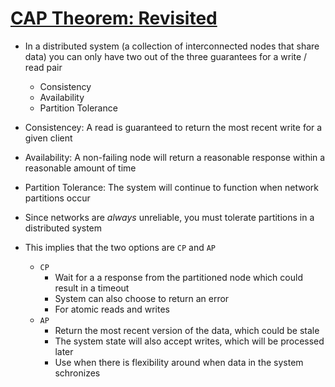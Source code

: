 # [CAP Theorem: Revisited](http://robertgreiner.com/2014/08/cap-theorem-revisited/)

* In a distributed system (a collection of interconnected nodes that share data) you can only have two out of the three guarantees for a write / read pair
  * Consistency
  * Availability
  * Partition Tolerance

* Consistencey: A read is guaranteed to return the most recent write for a given client
* Availability: A non-failing node will return a reasonable response within a reasonable amount of time
* Partition Tolerance: The system will continue to function when network partitions occur

* Since networks are *always* unreliable, you must tolerate partitions in a distributed system
* This implies that the two options are `CP` and `AP`
  * `CP`
    * Wait for a a response from the partitioned node which could result in a timeout
    * System can also choose to return an error
    * For atomic reads and writes
  * `AP`
    * Return the most recent version of the data, which could be stale
    * The system state will also accept writes, which will be processed later
    * Use when there is flexibility around when data in the system schronizes
